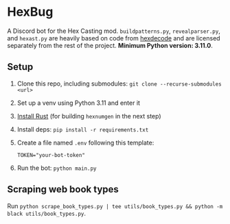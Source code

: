 # HexBug

A Discord bot for the Hex Casting mod. `buildpatterns.py`, `revealparser.py`, and `hexast.py` are heavily based on code from [hexdecode](https://github.com/gchpaco/hexdecode) and are licensed separately from the rest of the project. **Minimum Python version: 3.11.0**.

## Setup

1. Clone this repo, including submodules: `git clone --recurse-submodules <url>`
2. Set up a venv using Python 3.11 and enter it
3. [Install Rust](https://www.rust-lang.org/tools/install) (for building `hexnumgen` in the next step)
4. Install deps: `pip install -r requirements.txt`
5. Create a file named `.env` following this template:

    ```env
    TOKEN="your-bot-token"
    ```

6. Run the bot: `python main.py`

## Scraping web book types

Run `python scrape_book_types.py | tee utils/book_types.py && python -m black utils/book_types.py`.
